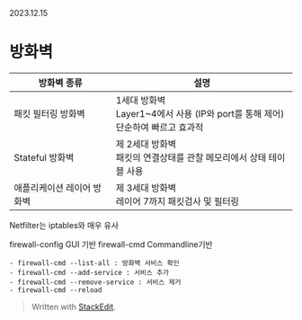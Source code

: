 2023.12.15
# 방화벽
 
| 방화벽 종류 | 설명 |
|--|--|
| 패킷 필터링 방화벽  | 1세대 방화벽 <br>Layer1~4에서 사용 (IP와 port를 통해 제어)<br>단순하여 빠르고 효과적|
| Stateful 방화벽 | 제 2세대 방화벽 <br>패킷의 연결상태를 관찰 메모리에서 상태 테이블 사용 |
| 애플리케이션 레이어 방화벽 | 제 3세대 방화벽 <br>레이어 7까지 패킷검사 및 필터링 |
Netfilter는 iptables와 매우 유사

firewall-config GUI 기반
firewall-cmd Commandline기반

	- firewall-cmd --list-all : 방화벽 서비스 확인
	- firewall-cmd --add-service : 서비스 추가
	- firewall-cmd --remove-service : 서비스 제거
	- firewall-cmd --reload


> Written with [StackEdit](https://stackedit.io/).
<!--stackedit_data:
eyJoaXN0b3J5IjpbMTQyODcwNDQxLC05MDkwNzE3NTYsNzMwOT
k4MTE2XX0=
-->